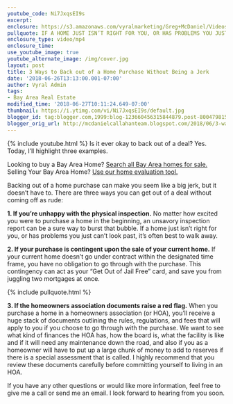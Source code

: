 ```yaml
---
youtube_code: Ni7JxqsEI9s
excerpt:
enclosure: https://s3.amazonaws.com/vyralmarketing/Greg+McDaniel/Videos/2018/Bay+Area+Real+Estate+Agent-+How+to+back+out+of+a+deal.mp4
pullquote: IF A HOME JUST ISN’T RIGHT FOR YOU, OR HAS PROBLEMS YOU JUST CAN’T LOOK PAST, IT’S OFTEN BEST TO WALK AWAY.
enclosure_type: video/mp4
enclosure_time:
use_youtube_image: true
youtube_alternate_image: /img/cover.jpg
layout: post
title: 3 Ways to Back out of a Home Purchase Without Being a Jerk
date: '2018-06-26T13:13:00.001-07:00'
author: Vyral Admin
tags:
- Bay Area Real Estate
modified_time: '2018-06-27T10:11:24.649-07:00'
thumbnail: https://i.ytimg.com/vi/Ni7JxqsEI9s/default.jpg
blogger_id: tag:blogger.com,1999:blog-123660456315844879.post-8004798158093988838
blogger_orig_url: http://mcdanielcallahanteam.blogspot.com/2018/06/3-ways-to-back-out-of-home-purchase.html
---
```

{% include youtube.html %}
Is it ever okay to back out of a deal? Yes. Today, I’ll highlight three examples.

<div class="post-cta">
Looking to buy a Bay Area Home? <a href="http://www.buyandsellalamodanvillehomes.com/" target="_blank">Search all Bay Area homes for sale.</a><br>
Selling Your Bay Area Home? <a href="https://cloudcma.com/api_widget/6757802779fbc05a66bfd8f78d617a92/show?post_url=cloudcma.com&source_url=ua" target="_blank">Use our home evaluation tool.</a>
</div>

Backing out of a home purchase can make you seem like a big jerk, but it doesn’t have to. There are three ways you can get out of a deal without coming off as rude:

**1. If you’re unhappy with the physical inspection.** No matter how excited you were to purchase a home in the beginning, an unsavory inspection report can be a sure way to burst that bubble. If a home just isn’t right for you, or has problems you just can’t look past, it’s often best to walk away.

**2. If your purchase is contingent upon the sale of your current home.** If your current home doesn’t go under contract within the designated time frame, you have no obligation to go through with the purchase. This contingency can act as your “Get Out of Jail Free” card, and save you from juggling two mortgages at once.

{% include pullquote.html %}

**3. If the homeowners association documents raise a red flag.** When you purchase a home in a homeowners association (or HOA), you’ll receive a huge stack of documents outlining the rules, regulations, and fees that will apply to you if you choose to go through with the purchase. We want to see what kind of finances the HOA has, how the board is, what the facility is like and if it will need any maintenance down the road, and also if you as a homeowner will have to put up a large chunk of money to add to reserves if there is a special assessment that is called. I highly recommend that you review these documents carefully before committing yourself to living in an HOA.

If you have any other questions or would like more information, feel free to give me a call or send me an email. I look forward to hearing from you soon.
